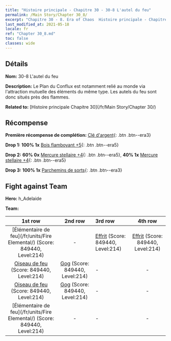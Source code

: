 ```yaml
---
title: "Histoire principale - Chapitre 30 - 30-8 L'autel du feu"
permalink: /Main Story/Chapter 30_8/
excerpt: "Chapitre 30 - 8. Era of Chaos  Histoire principale - Chapitre 30_8. 30-8 L'autel du feu"
last_modified_at: 2021-05-18
locale: fr
ref: "Chapter 30_8.md"
toc: false
classes: wide
---
```


## Détails

 **Nom:** 30-8 L'autel du feu

 **Description:** Le Plan du Conflux est notamment relié au monde via l'attraction mutuelle des éléments du même type. Les autels du feu sont donc situés près des flammes.

 **Related to:** [Histoire principale Chapitre 30](/fr/Main Story/Chapter 30/)

## Récompense

 **Première récompense de complétion:** [Clé d'argent](/ItemsFR/con_693/){: .btn .btn--era3}

 **Drop 1:** **100% 1x** [Bois flamboyant +5](/ItemsFR/mat_97/){: .btn .btn--era5}

 **Drop 2:** **60% 0x** [Mercure stellaire +4](/ItemsFR/mat_91/){: .btn .btn--era5}, **40% 1x** [Mercure stellaire +4](/ItemsFR/mat_91/){: .btn .btn--era5}

 **Drop 3:** **100% 1x** [Parchemins de sorts](/ItemsFR/con_694/){: .btn .btn--era3}


## Fight against Team
 **Hero:** h_Adelaide

 **Team:**


  | 1st row | 2nd row | 3rd row | 4th row |
  |:----:|:----:|:----|:----:|
  | [Élémentaire de feu](/fr/units/Fire Elemental/) (Score: 849440, Level:214)  | - | [Effrit](/fr/units/Efreeti/) (Score: 849440, Level:214)  | [Effrit](/fr/units/Efreeti/) (Score: 849440, Level:214)  |
  | [Oiseau de feu](/fr/units/Firebird/) (Score: 849440, Level:214)  | [Gog](/fr/units/Gog/) (Score: 849440, Level:214)  | - | - |
  | [Oiseau de feu](/fr/units/Firebird/) (Score: 849440, Level:214)  | [Gog](/fr/units/Gog/) (Score: 849440, Level:214)  | - | - |
  | [Élémentaire de feu](/fr/units/Fire Elemental/) (Score: 849440, Level:214)  | - | - | - |


